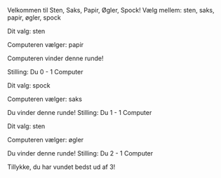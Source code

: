 Velkommen til Sten, Saks, Papir, Øgler, Spock!
Vælg mellem: sten, saks, papir, øgler, spock

Dit valg: sten 

Computeren vælger: papir

Computeren vinder denne runde!

Stilling: Du 0 - 1 Computer

Dit valg: spock

Computeren vælger: saks

Du vinder denne runde!
Stilling: Du 1 - 1 Computer

Dit valg: sten

Computeren vælger: øgler

Du vinder denne runde!
Stilling: Du 2 - 1 Computer

Tillykke, du har vundet bedst ud af 3!
